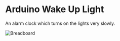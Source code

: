 # Arduino Wake Up Light
An alarm clock which turns on the lights very slowly.


![Breadboard](https://raw.githubusercontent.com/erhanalankus/Arduino-Wake-Up-Light/master/breadboard.jpg)
